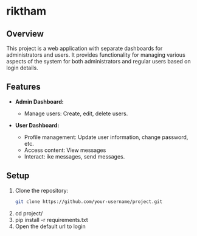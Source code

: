 # riktham

## Overview
This project is a web application with separate dashboards for administrators and users. It provides functionality for managing various aspects of the system for both administrators and regular users based on login details.

## Features
- **Admin Dashboard:**
  - Manage users: Create, edit, delete users.

- **User Dashboard:**
  - Profile management: Update user information, change password, etc.
  - Access content: View messages
  - Interact: ike messages, send messages.


## Setup
1. Clone the repository:
   ```bash
   git clone https://github.com/your-username/project.git
2. cd project/
3. pip install -r requirements.txt
4. Open the default url to login 
